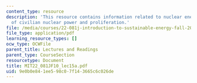 ```yaml
---
content_type: resource
description: 'This resource contains information related to nuclear energy III: Expansion
  of civilian nuclear power and proliferation.'
file: /media/courses/22-081j-introduction-to-sustainable-energy-fall-2010/9e0b0e841ee598c07f143665c6c026de_MIT22_081JF10_lec15a.pdf
file_type: application/pdf
learning_resource_types: []
ocw_type: OCWFile
parent_title: Lectures and Readings
parent_type: CourseSection
resourcetype: Document
title: MIT22_081JF10_lec15a.pdf
uid: 9e0b0e84-1ee5-98c0-7f14-3665c6c026de
---
```

